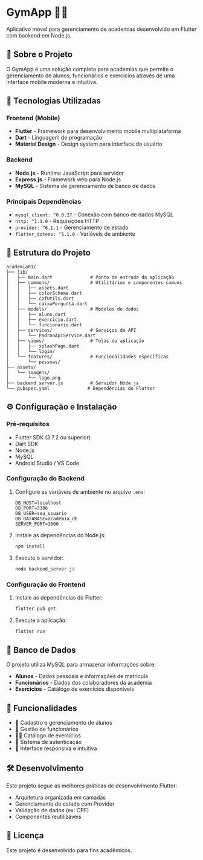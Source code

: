 # GymApp 🏋️‍♂️

Aplicativo móvel para gerenciamento de academias desenvolvido em Flutter com backend em Node.js.

## 📱 Sobre o Projeto

O GymApp é uma solução completa para academias que permite o gerenciamento de alunos, funcionários e exercícios através de uma interface mobile moderna e intuitiva.

## 🚀 Tecnologias Utilizadas

### Frontend (Mobile)
- **Flutter** - Framework para desenvolvimento mobile multiplataforma
- **Dart** - Linguagem de programação
- **Material Design** - Design system para interface do usuário

### Backend
- **Node.js** - Runtime JavaScript para servidor
- **Express.js** - Framework web para Node.js
- **MySQL** - Sistema de gerenciamento de banco de dados

### Principais Dependências
- `mysql_client: ^0.0.27` - Conexão com banco de dados MySQL
- `http: ^1.1.0` - Requisições HTTP
- `provider: ^6.1.1` - Gerenciamento de estado
- `flutter_dotenv: ^5.1.0` - Variáveis de ambiente

## 📁 Estrutura do Projeto

```
academia01/
├── lib/
│   ├── main.dart              # Ponto de entrada da aplicação
│   ├── commons/               # Utilitários e componentes comuns
│   │   ├── assets.dart
│   │   ├── colorScheme.dart
│   │   ├── cpfUtils.dart
│   │   └── caixaPergunta.dart
│   ├── models/                # Modelos de dados
│   │   ├── aluno.dart
│   │   ├── exercicio.dart
│   │   └── funcionario.dart
│   ├── services/              # Serviços de API
│   │   └── PadraoApiService.dart
│   ├── views/                 # Telas da aplicação
│   │   ├── splashPage.dart
│   │   └── login/
│   └── features/              # Funcionalidades específicas
│       └── pessoas/
├── assets/
│   └── imagens/
│       └── logo.png
├── backend_server.js          # Servidor Node.js
└── pubspec.yaml              # Dependências do Flutter
```

## ⚙️ Configuração e Instalação

### Pré-requisitos
- Flutter SDK (3.7.2 ou superior)
- Dart SDK
- Node.js
- MySQL
- Android Studio / VS Code

### Configuração do Backend
1. Configure as variáveis de ambiente no arquivo `.env`:
   ```
   DB_HOST=localhost
   DB_PORT=3306
   DB_USER=seu_usuario
   DB_DATABASE=academia_db
   SERVER_PORT=3000
   ```

2. Instale as dependências do Node.js:
   ```bash
   npm install
   ```

3. Execute o servidor:
   ```bash
   node backend_server.js
   ```

### Configuração do Frontend
1. Instale as dependências do Flutter:
   ```bash
   flutter pub get
   ```

2. Execute a aplicação:
   ```bash
   flutter run
   ```

## 💾 Banco de Dados

O projeto utiliza MySQL para armazenar informações sobre:
- **Alunos** - Dados pessoais e informações de matrícula
- **Funcionários** - Dados dos colaboradores da academia
- **Exercícios** - Catálogo de exercícios disponíveis

## 🎯 Funcionalidades

- 📝 Cadastro e gerenciamento de alunos
- 👥 Gestão de funcionários
- 🏃‍♂️ Catálogo de exercícios
- 🔐 Sistema de autenticação
- 📱 Interface responsiva e intuitiva

## 🛠️ Desenvolvimento

Este projeto segue as melhores práticas de desenvolvimento Flutter:
- Arquitetura organizada em camadas
- Gerenciamento de estado com Provider
- Validação de dados (ex: CPF)
- Componentes reutilizáveis

## 📄 Licença

Este projeto é desenvolvido para fins acadêmicos.
